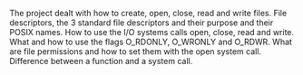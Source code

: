 The project dealt with how to create, open, close, read and write files. File descriptors, the 3 standard file descriptors and their purpose and their POSIX names. How to use the I/O systems calls open, close, read and write. What and how to use the flags O_RDONLY, O_WRONLY and O_RDWR. What are file permissions and how to set them with the open system call. Difference between a function and a system call.
